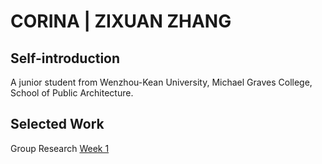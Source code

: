 # CORINA | ZIXUAN ZHANG

## Self-introduction
A junior student from Wenzhou-Kean University, Michael Graves College, School of Public Architecture. 



## Selected Work 
Group Research [Week 1](2021-Spring-Studio/Research/Stacking)


